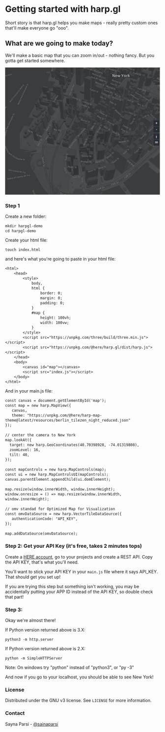 # Getting started with harp.gl
Short story is that harp.gl helps you make maps - really pretty custom ones that'll make everyone go "ooo".

## What are we going to make today?
We'll make a basic map that you can zoom in/out - nothing fancy. But you gotta get started somewhere.

![Map of New York](new-york.png)

### Step 1
Create a new folder:
```
mkdir harpgl-demo
cd harpgl-demo
```
Create your html file:
```
touch index.html
```
and here's what you're going to paste in your html file:
```
<html>
    <head>
        <style>
            body,
            html {
                border: 0;
                margin: 0;
                padding: 0;
            }
            #map {
                height: 100vh;
                width: 100vw;
            }
        </style>
        <script src="https://unpkg.com/three/build/three.min.js"></script>
        <script src="https://unpkg.com/@here/harp.gl/dist/harp.js"></script>
    </head>
    <body>
        <canvas id="map"></canvas>
        <script src="index.js"></script>
    </body>
</html>
```

And in your main.js file:
```
const canvas = document.getElementById('map');
const map = new harp.MapView({
   canvas,
   theme: "https://unpkg.com/@here/harp-map-theme@latest/resources/berlin_tilezen_night_reduced.json"
});

// center the camera to New York
map.lookAt({
  target: new harp.GeoCoordinates(40.70398928, -74.01319808),
  zoomLevel: 16,
  tilt: 40,
});

const mapControls = new harp.MapControls(map);
const ui = new harp.MapControlsUI(mapControls);
canvas.parentElement.appendChild(ui.domElement);

map.resize(window.innerWidth, window.innerHeight);
window.onresize = () => map.resize(window.innerWidth, window.innerHeight);

// omv standad for Optimized Map for Visualization
const omvDataSource = new harp.VectorTileDataSource({
   authenticationCode: "API_KEY",
});

map.addDataSource(omvDataSource);
```

### Step 2: Get your API Key (it's free, takes 2 minutes tops)

Create a [HERE account](developer.here.com), go to your projects and create a REST API. Copy the API KEY, that's what you'll need. 

You'll want to stick your API KEY in your `main.js` file where it says API_KEY. That should get you set up!

If you are trying this step but something isn't working, you may be accidentally putting your APP ID instead of the API KEY, so double check that part!


### Step 3:
Okay we're almost there! 

If Python version returned above is 3.X:
```
python3 -m http.server
```

If Python version returned above is 2.X:
```
python -m SimpleHTTPServer
```

Note: On windows try "python" instead of "python3", or "py -3"

And now if you go to your localhost, you should be able to see New York!

### License

Distributed under the GNU v3 license. See `LICENSE` for more information.


### Contact

Sayna Parsi - [@sainaparsi](https://twitter.com/sainaparsi)